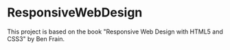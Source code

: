 ResponsiveWebDesign 
============

This project is based on the book "Responsive Web Design with HTML5 and CSS3" by Ben Frain. 